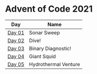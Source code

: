 # Advent of Code 2021

| Day               | Name                 |
|-------------------|----------------------|
| [Day 01](./day01) | Sonar Sweep          |
| [Day 02](./day02) | Dive!                |
| [Day 03](./day03) | Binary Diagnostic!   |
| [Day 04](./day04) | Giant Squid          |
| [Day 05](./day05) | Hydrothermal Venture |